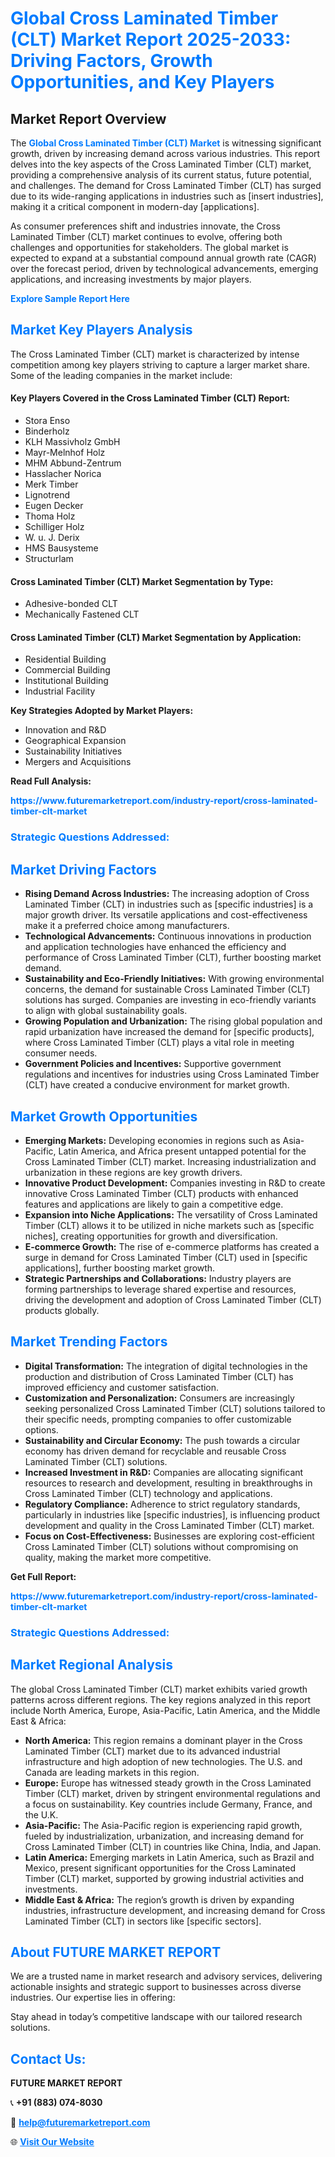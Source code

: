 <h1 style="color: #007BFF;">Global Cross Laminated Timber (CLT) Market Report 2025-2033: Driving Factors, Growth Opportunities, and Key Players</h1>

<section id="overview">
<h2>Market Report Overview</h2>
<p>The <a href="https://www.futuremarketreport.com/industry-report/cross-laminated-timber-clt-market" style="color: #007BFF; text-decoration: none;"><strong>Global Cross Laminated Timber (CLT) Market</strong></a> is witnessing significant growth, driven by increasing demand across various industries. This report delves into the key aspects of the Cross Laminated Timber (CLT) market, providing a comprehensive analysis of its current status, future potential, and challenges. The demand for Cross Laminated Timber (CLT) has surged due to its wide-ranging applications in industries such as [insert industries], making it a critical component in modern-day [applications].</p>
<p>As consumer preferences shift and industries innovate, the Cross Laminated Timber (CLT) market continues to evolve, offering both challenges and opportunities for stakeholders. The global market is expected to expand at a substantial compound annual growth rate (CAGR) over the forecast period, driven by technological advancements, emerging applications, and increasing investments by major players.</p>
</section>

<section id="overview">
<p><a href="https://www.futuremarketreport.com/request-sample/reportId=96654" style="color: #007BFF; text-decoration: none;"><strong>Explore Sample Report Here</strong></a></p>
</section>

<section id="key-players">
<h2 style="color: #007BFF;">Market Key Players Analysis</h2>
<p>The Cross Laminated Timber (CLT) market is characterized by intense competition among key players striving to capture a larger market share. Some of the leading companies in the market include:</p>
<h4>Key Players Covered in the Cross Laminated Timber (CLT) Report:</h4>
<ul><li>Stora Enso</li><li>Binderholz</li><li>KLH Massivholz GmbH</li><li>Mayr-Melnhof Holz</li><li>MHM Abbund-Zentrum</li><li>Hasslacher Norica</li><li>Merk Timber</li><li>Lignotrend</li><li>Eugen Decker</li><li>Thoma Holz</li><li>Schilliger Holz</li><li>W. u. J. Derix</li><li>HMS Bausysteme</li><li>Structurlam</li></ul>
<h4>Cross Laminated Timber (CLT) Market Segmentation by Type:</h4>
<ul><li>Adhesive-bonded CLT</li><li>Mechanically Fastened CLT</li></ul>

<h4>Cross Laminated Timber (CLT) Market Segmentation by Application:</h4>
<ul><li>Residential Building</li><li>Commercial Building</li><li>Institutional Building</li><li>Industrial Facility</li></ul>
<p><strong>Key Strategies Adopted by Market Players:</strong></p>
<ul>
<li>Innovation and R&D</li>
<li>Geographical Expansion</li>
<li>Sustainability Initiatives</li>
<li>Mergers and Acquisitions</li>
</ul>
</section>

<section>
<p><strong>Read Full Analysis: </strong></p><a href="https://www.futuremarketreport.com/industry-report/cross-laminated-timber-clt-market" style="color: #007BFF; text-decoration: none;"><strong>https://www.futuremarketreport.com/industry-report/cross-laminated-timber-clt-market</strong></a>
<h3 style="color: #007BFF;">Strategic Questions Addressed:</h3>
</section>

<section id="driving-factors">
<h2 style="color: #007BFF;">Market Driving Factors</h2>
<ul>
<li><strong>Rising Demand Across Industries:</strong> The increasing adoption of Cross Laminated Timber (CLT) in industries such as [specific industries] is a major growth driver. Its versatile applications and cost-effectiveness make it a preferred choice among manufacturers.</li>
<li><strong>Technological Advancements:</strong> Continuous innovations in production and application technologies have enhanced the efficiency and performance of Cross Laminated Timber (CLT), further boosting market demand.</li>
<li><strong>Sustainability and Eco-Friendly Initiatives:</strong> With growing environmental concerns, the demand for sustainable Cross Laminated Timber (CLT) solutions has surged. Companies are investing in eco-friendly variants to align with global sustainability goals.</li>
<li><strong>Growing Population and Urbanization:</strong> The rising global population and rapid urbanization have increased the demand for [specific products], where Cross Laminated Timber (CLT) plays a vital role in meeting consumer needs.</li>
<li><strong>Government Policies and Incentives:</strong> Supportive government regulations and incentives for industries using Cross Laminated Timber (CLT) have created a conducive environment for market growth.</li>
</ul>
</section>

<section id="growth-opportunities">
<h2 style="color: #007BFF;">Market Growth Opportunities</h2>
<ul>
<li><strong>Emerging Markets:</strong> Developing economies in regions such as Asia-Pacific, Latin America, and Africa present untapped potential for the Cross Laminated Timber (CLT) market. Increasing industrialization and urbanization in these regions are key growth drivers.</li>
<li><strong>Innovative Product Development:</strong> Companies investing in R&D to create innovative Cross Laminated Timber (CLT) products with enhanced features and applications are likely to gain a competitive edge.</li>
<li><strong>Expansion into Niche Applications:</strong> The versatility of Cross Laminated Timber (CLT) allows it to be utilized in niche markets such as [specific niches], creating opportunities for growth and diversification.</li>
<li><strong>E-commerce Growth:</strong> The rise of e-commerce platforms has created a surge in demand for Cross Laminated Timber (CLT) used in [specific applications], further boosting market growth.</li>
<li><strong>Strategic Partnerships and Collaborations:</strong> Industry players are forming partnerships to leverage shared expertise and resources, driving the development and adoption of Cross Laminated Timber (CLT) products globally.</li>
</ul>
</section>

<section id="trending-factors">
<h2 style="color: #007BFF;">Market Trending Factors</h2>
<ul>
<li><strong>Digital Transformation:</strong> The integration of digital technologies in the production and distribution of Cross Laminated Timber (CLT) has improved efficiency and customer satisfaction.</li>
<li><strong>Customization and Personalization:</strong> Consumers are increasingly seeking personalized Cross Laminated Timber (CLT) solutions tailored to their specific needs, prompting companies to offer customizable options.</li>
<li><strong>Sustainability and Circular Economy:</strong> The push towards a circular economy has driven demand for recyclable and reusable Cross Laminated Timber (CLT) solutions.</li>
<li><strong>Increased Investment in R&D:</strong> Companies are allocating significant resources to research and development, resulting in breakthroughs in Cross Laminated Timber (CLT) technology and applications.</li>
<li><strong>Regulatory Compliance:</strong> Adherence to strict regulatory standards, particularly in industries like [specific industries], is influencing product development and quality in the Cross Laminated Timber (CLT) market.</li>
<li><strong>Focus on Cost-Effectiveness:</strong> Businesses are exploring cost-efficient Cross Laminated Timber (CLT) solutions without compromising on quality, making the market more competitive.</li>
</ul>
</section>

<section>
<p><strong>Get Full Report: </strong></p><a href="https://www.futuremarketreport.com/industry-report/cross-laminated-timber-clt-market" style="color: #007BFF; text-decoration: none;"><strong>https://www.futuremarketreport.com/industry-report/cross-laminated-timber-clt-market</strong></a>
<h3 style="color: #007BFF;">Strategic Questions Addressed:</h3>
</section>


<section id="regional-analysis">
<h2 style="color: #007BFF;">Market Regional Analysis</h2>
<p>The global Cross Laminated Timber (CLT) market exhibits varied growth patterns across different regions. The key regions analyzed in this report include North America, Europe, Asia-Pacific, Latin America, and the Middle East & Africa:</p>
<ul>
<li><strong>North America:</strong> This region remains a dominant player in the Cross Laminated Timber (CLT) market due to its advanced industrial infrastructure and high adoption of new technologies. The U.S. and Canada are leading markets in this region.</li>
<li><strong>Europe:</strong> Europe has witnessed steady growth in the Cross Laminated Timber (CLT) market, driven by stringent environmental regulations and a focus on sustainability. Key countries include Germany, France, and the U.K.</li>
<li><strong>Asia-Pacific:</strong> The Asia-Pacific region is experiencing rapid growth, fueled by industrialization, urbanization, and increasing demand for Cross Laminated Timber (CLT) in countries like China, India, and Japan.</li>
<li><strong>Latin America:</strong> Emerging markets in Latin America, such as Brazil and Mexico, present significant opportunities for the Cross Laminated Timber (CLT) market, supported by growing industrial activities and investments.</li>
<li><strong>Middle East & Africa:</strong> The region’s growth is driven by expanding industries, infrastructure development, and increasing demand for Cross Laminated Timber (CLT) in sectors like [specific sectors].</li>
</ul>
</section>

<footer>
<h2 style="color: #007BFF;">About FUTURE MARKET REPORT</h2>
<p>We are a trusted name in market research and advisory services, delivering actionable insights and strategic support to businesses across diverse industries. Our expertise lies in offering:</p>

<p>Stay ahead in today’s competitive landscape with our tailored research solutions.</p>

<h2 style="color: #007BFF;">Contact Us:</h2>
<p><strong>FUTURE MARKET REPORT</strong></p>
<p>📞 <strong>+91 (883) 074-8030</strong></p>
<p>📧 <strong><a href="mailto:help@futuremarketreport.com" style="color: #007BFF;">help@futuremarketreport.com</a></strong></p>
<p>🌐 <strong><a href="https://www.futuremarketreport.com/" style="color: #007BFF;">Visit Our Website</a></strong></p>
</footer>